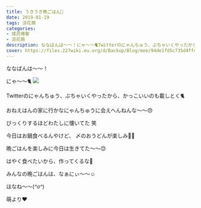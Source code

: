 ```yaml
---
title: うきうき晩ごはん🍲
date: 2019-01-19
tags: 涼花萌
categories: 
- 成员博客
- 涼花萌
description: ななばんは〜〜！にゃ〜〜🐈Twitterのにゃんちゅう、ぶちゃいくやったから、かっこいいのも載しとく🐈おねえはんの家に行かなにゃんちゅうに会えへんねんな〜〜😞...
cover: https://files.227wiki.eu.org/d/Backup/Blog/moe/94de1fd5c735d4ffd0f9ad3dd6585.jpg 
---
```






ななばんは〜〜！




にゃ〜〜🐈
![](https://files.227wiki.eu.org/d/Backup/Blog/moe/94de1fd5c735d4ffd0f9ad3dd6585.jpg)





Twitterのにゃんちゅう、ぶちゃいくやったから、かっこいいのも載しとく🐈




おねえはんの家に行かなにゃんちゅうに会えへんねんな〜〜😞


びっくりするほどわたしに懐いてた 笑







今日はお鍋食べるんやけど、
〆のおうどんが楽しみ💓💓


晩ごはんを楽しみに今日は生きてた〜〜😊


はやく食べたいから、作ってくるな🍲






みんなの晩ごはんは、なぁにぃ〜〜☺️







ほなね〜〜(*^o^*)



萌より❤︎


